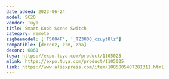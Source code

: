 ```yaml
---
date_added: 2023-06-24
model: SC20
vendor: Tuya
title: Smart Knob Scene Switch
category: remote
zigbeemodel: ['TS004F', '_TZ3000_czuyt8lz']
compatible: [deconz, z2m, zha]
deconz: 6861
tuya: https://expo.tuya.com/product/1105025
mlink: https://expo.tuya.com/product/1105025
link: https://www.aliexpress.com/item/1005005407281311.html
---
```

